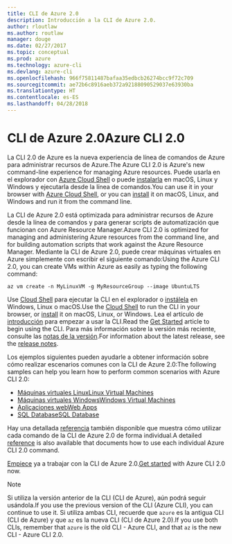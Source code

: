 ```yaml
---
title: CLI de Azure 2.0
description: Introducción a la CLI de Azure 2.0.
author: rloutlaw
ms.author: routlaw
manager: douge
ms.date: 02/27/2017
ms.topic: conceptual
ms.prod: azure
ms.technology: azure-cli
ms.devlang: azure-cli
ms.openlocfilehash: 966f75811487bafaa35edbcb26274bcc9f72c709
ms.sourcegitcommit: ae72b6c8916aeb372a92188090529037e63930ba
ms.translationtype: HT
ms.contentlocale: es-ES
ms.lasthandoff: 04/28/2018
---
```

# <a name="azure-cli-20"></a><span data-ttu-id="d3859-103">CLI de Azure 2.0</span><span class="sxs-lookup"><span data-stu-id="d3859-103">Azure CLI 2.0</span></span>

<span data-ttu-id="d3859-104">La CLI 2.0 de Azure es la nueva experiencia de línea de comandos de Azure para administrar recursos de Azure.</span><span class="sxs-lookup"><span data-stu-id="d3859-104">The Azure CLI 2.0 is Azure's new command-line experience for managing Azure resources.</span></span>
<span data-ttu-id="d3859-105">Puede usarla en el explorador con [Azure Cloud Shell](/azure/cloud-shell/overview) o puede [instalarla](install-azure-cli.md) en macOS, Linux y Windows y ejecutarla desde la línea de comandos.</span><span class="sxs-lookup"><span data-stu-id="d3859-105">You can use it in your browser with [Azure Cloud Shell](/azure/cloud-shell/overview), or you can [install](install-azure-cli.md) it on macOS, Linux, and Windows and run it from the command line.</span></span>

<span data-ttu-id="d3859-106">La CLI de Azure 2.0 está optimizada para administrar recursos de Azure desde la línea de comandos y para generar scripts de automatización que funcionan con Azure Resource Manager.</span><span class="sxs-lookup"><span data-stu-id="d3859-106">Azure CLI 2.0 is optimized for managing and administering Azure resources from the command line, and for building automation scripts that work against the Azure Resource Manager.</span></span> <span data-ttu-id="d3859-107">Mediante la CLI de Azure 2.0, puede crear máquinas virtuales en Azure simplemente con escribir el siguiente comando:</span><span class="sxs-lookup"><span data-stu-id="d3859-107">Using the Azure CLI 2.0, you can create VMs within Azure as easily as typing the following command:</span></span>

```azurecli-interactive
az vm create -n MyLinuxVM -g MyResourceGroup --image UbuntuLTS
```

<span data-ttu-id="d3859-108">Use [Cloud Shell](/azure/cloud-shell/overview) para ejecutar la CLI en el explorador o [instálela](install-azure-cli.md) en Windows, Linux o macOS.</span><span class="sxs-lookup"><span data-stu-id="d3859-108">Use the [Cloud Shell](/azure/cloud-shell/overview) to run the CLI in your browser, or [install](install-azure-cli.md) it on macOS, Linux, or Windows.</span></span>
<span data-ttu-id="d3859-109">Lea el artículo de [introducción](get-started-with-azure-cli.md) para empezar a usar la CLI.</span><span class="sxs-lookup"><span data-stu-id="d3859-109">Read the [Get Started](get-started-with-azure-cli.md) article to begin using the CLI.</span></span>
<span data-ttu-id="d3859-110">Para más información sobre la versión más reciente, consulte las [notas de la versión](release-notes-azure-cli.md).</span><span class="sxs-lookup"><span data-stu-id="d3859-110">For information about the latest release, see the [release notes](release-notes-azure-cli.md).</span></span>

<span data-ttu-id="d3859-111">Los ejemplos siguientes pueden ayudarle a obtener información sobre cómo realizar escenarios comunes con la CLI de Azure 2.0:</span><span class="sxs-lookup"><span data-stu-id="d3859-111">The following samples can help you learn how to perform common scenarios with Azure CLI 2.0:</span></span>
- [<span data-ttu-id="d3859-112">Máquinas virtuales Linux</span><span class="sxs-lookup"><span data-stu-id="d3859-112">Linux Virtual Machines</span></span>](/azure/virtual-machines/virtual-machines-linux-cli-samples?toc=%2fcli%2fazure%2ftoc.json&bc=%2fcli%2fazure%2fbreadcrumb%2ftoc.json)
- [<span data-ttu-id="d3859-113">Máquinas virtuales Windows</span><span class="sxs-lookup"><span data-stu-id="d3859-113">Windows Virtual Machines</span></span>](/azure/virtual-machines/virtual-machines-windows-cli-samples?toc=%2fcli%2fazure%2ftoc.json&bc=%2fcli%2fazure%2fbreadcrumb%2ftoc.json)
- [<span data-ttu-id="d3859-114">Aplicaciones web</span><span class="sxs-lookup"><span data-stu-id="d3859-114">Web Apps</span></span>](/azure/app-service-web/app-service-cli-samples?toc=%2fcli%2fazure%2ftoc.json&bc=%2fcli%2fazure%2fbreadcrumb%2ftoc.json)
- [<span data-ttu-id="d3859-115">SQL Database</span><span class="sxs-lookup"><span data-stu-id="d3859-115">SQL Database</span></span>](/azure/sql-database/sql-database-cli-samples?toc=%2fcli%2fazure%2ftoc.json&bc=%2fcli%2fazure%2fbreadcrumb%2ftoc.json)

<span data-ttu-id="d3859-116">Hay una detallada [referencia](/cli/azure/reference-index) también disponible que muestra cómo utilizar cada comando de la CLI de Azure 2.0 de forma individual.</span><span class="sxs-lookup"><span data-stu-id="d3859-116">A detailed [reference](/cli/azure/reference-index) is also available that documents how to use each individual Azure CLI 2.0 command.</span></span>

<span data-ttu-id="d3859-117">[Empiece](get-started-with-azure-cli.md) ya a trabajar con la CLI de Azure 2.0.</span><span class="sxs-lookup"><span data-stu-id="d3859-117">[Get started](get-started-with-azure-cli.md) with Azure CLI 2.0 now.</span></span>


> [!NOTE]
> <span data-ttu-id="d3859-118">Si utiliza la versión anterior de la CLI (CLI de Azure), aún podrá seguir usándola.</span><span class="sxs-lookup"><span data-stu-id="d3859-118">If you use the previous version of the CLI (Azure CLI), you can continue to use it.</span></span>
> <span data-ttu-id="d3859-119">Si utiliza ambas CLI, recuerde que `azure` es la antigua CLI (CLI de Azure) y que `az` es la nueva CLI (CLI de Azure 2.0).</span><span class="sxs-lookup"><span data-stu-id="d3859-119">If you use both CLIs, remember that `azure` is the old CLI - Azure CLI, and that `az` is the new CLI - Azure CLI 2.0.</span></span>
